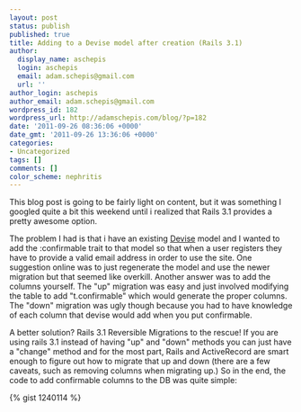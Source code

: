 ```yaml
---
layout: post
status: publish
published: true
title: Adding to a Devise model after creation (Rails 3.1)
author:
  display_name: aschepis
  login: aschepis
  email: adam.schepis@gmail.com
  url: ''
author_login: aschepis
author_email: adam.schepis@gmail.com
wordpress_id: 182
wordpress_url: http://adamschepis.com/blog/?p=182
date: '2011-09-26 08:36:06 +0000'
date_gmt: '2011-09-26 13:36:06 +0000'
categories:
- Uncategorized
tags: []
comments: []
color_scheme: nephritis
---
```


This blog post is going to be fairly light on content, but it was
something I googled quite a bit this weekend until i realized that
Rails 3.1 provides a pretty awesome option.

The problem I had is that i have an existing
[Devise](https://github.com/plataformatec/devise) model and I wanted
to add the :confirmable trait to that model so that when a user
registers they have to provide a valid email address in order to use
the site. One suggestion online was to just regenerate the model and
use the newer migration but that seemed like overkill. Another answer
was to add the columns yourself. The "up" migration was easy and just
involved modifying the table to add "t.confirmable" which would
generate the proper columns. The "down" migration was ugly though
because you had to have knowledge of each column that devise would add
when you put confirmable.

A better solution? Rails 3.1 Reversible Migrations to the rescue! If
you are using rails 3.1 instead of having "up" and "down" methods you
can just have a "change" method and for the most part, Rails and
ActiveRecord are smart enough to figure out how to migrate that up and
down (there are a few caveats, such as removing columns when migrating
up.)  So in the end, the code to add confirmable columns to the DB was
quite simple:

{% gist 1240114 %}
